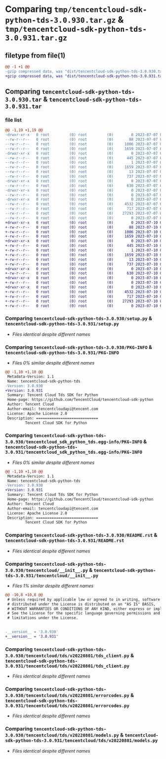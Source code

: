# Comparing `tmp/tencentcloud-sdk-python-tds-3.0.930.tar.gz` & `tmp/tencentcloud-sdk-python-tds-3.0.931.tar.gz`

## filetype from file(1)

```diff
@@ -1 +1 @@
-gzip compressed data, was "dist/tencentcloud-sdk-python-tds-3.0.930.tar", last modified: Fri Jul  7 00:33:38 2023, max compression
+gzip compressed data, was "dist/tencentcloud-sdk-python-tds-3.0.931.tar", last modified: Mon Jul 10 00:53:59 2023, max compression
```

## Comparing `tencentcloud-sdk-python-tds-3.0.930.tar` & `tencentcloud-sdk-python-tds-3.0.931.tar`

### file list

```diff
@@ -1,19 +1,19 @@
-drwxr-xr-x   0 root         (0) root         (0)        0 2023-07-07 00:33:38.000000 tencentcloud-sdk-python-tds-3.0.930/
--rw-r--r--   0 root         (0) root         (0)       88 2023-07-07 00:33:38.000000 tencentcloud-sdk-python-tds-3.0.930/setup.cfg
--rw-r--r--   0 root         (0) root         (0)     1006 2023-07-07 00:33:38.000000 tencentcloud-sdk-python-tds-3.0.930/setup.py
--rw-r--r--   0 root         (0) root         (0)     1659 2023-07-07 00:33:38.000000 tencentcloud-sdk-python-tds-3.0.930/PKG-INFO
-drwxr-xr-x   0 root         (0) root         (0)        0 2023-07-07 00:33:38.000000 tencentcloud-sdk-python-tds-3.0.930/tencentcloud_sdk_python_tds.egg-info/
--rw-r--r--   0 root         (0) root         (0)      445 2023-07-07 00:33:38.000000 tencentcloud-sdk-python-tds-3.0.930/tencentcloud_sdk_python_tds.egg-info/SOURCES.txt
--rw-r--r--   0 root         (0) root         (0)        1 2023-07-07 00:33:38.000000 tencentcloud-sdk-python-tds-3.0.930/tencentcloud_sdk_python_tds.egg-info/dependency_links.txt
--rw-r--r--   0 root         (0) root         (0)     1659 2023-07-07 00:33:38.000000 tencentcloud-sdk-python-tds-3.0.930/tencentcloud_sdk_python_tds.egg-info/PKG-INFO
--rw-r--r--   0 root         (0) root         (0)       13 2023-07-07 00:33:38.000000 tencentcloud-sdk-python-tds-3.0.930/tencentcloud_sdk_python_tds.egg-info/top_level.txt
--rw-r--r--   0 root         (0) root         (0)      737 2023-07-07 00:33:38.000000 tencentcloud-sdk-python-tds-3.0.930/README.rst
-drwxr-xr-x   0 root         (0) root         (0)        0 2023-07-07 00:33:38.000000 tencentcloud-sdk-python-tds-3.0.930/tencentcloud/
--rw-r--r--   0 root         (0) root         (0)      630 2023-07-07 00:33:38.000000 tencentcloud-sdk-python-tds-3.0.930/tencentcloud/__init__.py
-drwxr-xr-x   0 root         (0) root         (0)        0 2023-07-07 00:33:38.000000 tencentcloud-sdk-python-tds-3.0.930/tencentcloud/tds/
--rw-r--r--   0 root         (0) root         (0)        0 2023-07-07 00:33:38.000000 tencentcloud-sdk-python-tds-3.0.930/tencentcloud/tds/__init__.py
-drwxr-xr-x   0 root         (0) root         (0)        0 2023-07-07 00:33:38.000000 tencentcloud-sdk-python-tds-3.0.930/tencentcloud/tds/v20220801/
--rw-r--r--   0 root         (0) root         (0)     4532 2023-07-07 00:33:38.000000 tencentcloud-sdk-python-tds-3.0.930/tencentcloud/tds/v20220801/tds_client.py
--rw-r--r--   0 root         (0) root         (0)      717 2023-07-07 00:33:38.000000 tencentcloud-sdk-python-tds-3.0.930/tencentcloud/tds/v20220801/errorcodes.py
--rw-r--r--   0 root         (0) root         (0)    27293 2023-07-07 00:33:38.000000 tencentcloud-sdk-python-tds-3.0.930/tencentcloud/tds/v20220801/models.py
--rw-r--r--   0 root         (0) root         (0)        0 2023-07-07 00:33:38.000000 tencentcloud-sdk-python-tds-3.0.930/tencentcloud/tds/v20220801/__init__.py
+drwxr-xr-x   0 root         (0) root         (0)        0 2023-07-10 00:53:59.000000 tencentcloud-sdk-python-tds-3.0.931/
+-rw-r--r--   0 root         (0) root         (0)       88 2023-07-10 00:53:59.000000 tencentcloud-sdk-python-tds-3.0.931/setup.cfg
+-rw-r--r--   0 root         (0) root         (0)     1006 2023-07-10 00:53:59.000000 tencentcloud-sdk-python-tds-3.0.931/setup.py
+-rw-r--r--   0 root         (0) root         (0)     1659 2023-07-10 00:53:59.000000 tencentcloud-sdk-python-tds-3.0.931/PKG-INFO
+drwxr-xr-x   0 root         (0) root         (0)        0 2023-07-10 00:53:59.000000 tencentcloud-sdk-python-tds-3.0.931/tencentcloud_sdk_python_tds.egg-info/
+-rw-r--r--   0 root         (0) root         (0)      445 2023-07-10 00:53:59.000000 tencentcloud-sdk-python-tds-3.0.931/tencentcloud_sdk_python_tds.egg-info/SOURCES.txt
+-rw-r--r--   0 root         (0) root         (0)        1 2023-07-10 00:53:59.000000 tencentcloud-sdk-python-tds-3.0.931/tencentcloud_sdk_python_tds.egg-info/dependency_links.txt
+-rw-r--r--   0 root         (0) root         (0)     1659 2023-07-10 00:53:59.000000 tencentcloud-sdk-python-tds-3.0.931/tencentcloud_sdk_python_tds.egg-info/PKG-INFO
+-rw-r--r--   0 root         (0) root         (0)       13 2023-07-10 00:53:59.000000 tencentcloud-sdk-python-tds-3.0.931/tencentcloud_sdk_python_tds.egg-info/top_level.txt
+-rw-r--r--   0 root         (0) root         (0)      737 2023-07-10 00:53:59.000000 tencentcloud-sdk-python-tds-3.0.931/README.rst
+drwxr-xr-x   0 root         (0) root         (0)        0 2023-07-10 00:53:59.000000 tencentcloud-sdk-python-tds-3.0.931/tencentcloud/
+-rw-r--r--   0 root         (0) root         (0)      630 2023-07-10 00:53:59.000000 tencentcloud-sdk-python-tds-3.0.931/tencentcloud/__init__.py
+drwxr-xr-x   0 root         (0) root         (0)        0 2023-07-10 00:53:59.000000 tencentcloud-sdk-python-tds-3.0.931/tencentcloud/tds/
+-rw-r--r--   0 root         (0) root         (0)        0 2023-07-10 00:53:59.000000 tencentcloud-sdk-python-tds-3.0.931/tencentcloud/tds/__init__.py
+drwxr-xr-x   0 root         (0) root         (0)        0 2023-07-10 00:53:59.000000 tencentcloud-sdk-python-tds-3.0.931/tencentcloud/tds/v20220801/
+-rw-r--r--   0 root         (0) root         (0)     4532 2023-07-10 00:53:59.000000 tencentcloud-sdk-python-tds-3.0.931/tencentcloud/tds/v20220801/tds_client.py
+-rw-r--r--   0 root         (0) root         (0)      717 2023-07-10 00:53:59.000000 tencentcloud-sdk-python-tds-3.0.931/tencentcloud/tds/v20220801/errorcodes.py
+-rw-r--r--   0 root         (0) root         (0)    27293 2023-07-10 00:53:59.000000 tencentcloud-sdk-python-tds-3.0.931/tencentcloud/tds/v20220801/models.py
+-rw-r--r--   0 root         (0) root         (0)        0 2023-07-10 00:53:59.000000 tencentcloud-sdk-python-tds-3.0.931/tencentcloud/tds/v20220801/__init__.py
```

### Comparing `tencentcloud-sdk-python-tds-3.0.930/setup.py` & `tencentcloud-sdk-python-tds-3.0.931/setup.py`

 * *Files identical despite different names*

### Comparing `tencentcloud-sdk-python-tds-3.0.930/PKG-INFO` & `tencentcloud-sdk-python-tds-3.0.931/PKG-INFO`

 * *Files 0% similar despite different names*

```diff
@@ -1,10 +1,10 @@
 Metadata-Version: 1.1
 Name: tencentcloud-sdk-python-tds
-Version: 3.0.930
+Version: 3.0.931
 Summary: Tencent Cloud Tds SDK for Python
 Home-page: https://github.com/TencentCloud/tencentcloud-sdk-python
 Author: Tencent Cloud
 Author-email: tencentcloudapi@tencent.com
 License: Apache License 2.0
 Description: ============================
         Tencent Cloud SDK for Python
```

### Comparing `tencentcloud-sdk-python-tds-3.0.930/tencentcloud_sdk_python_tds.egg-info/PKG-INFO` & `tencentcloud-sdk-python-tds-3.0.931/tencentcloud_sdk_python_tds.egg-info/PKG-INFO`

 * *Files 0% similar despite different names*

```diff
@@ -1,10 +1,10 @@
 Metadata-Version: 1.1
 Name: tencentcloud-sdk-python-tds
-Version: 3.0.930
+Version: 3.0.931
 Summary: Tencent Cloud Tds SDK for Python
 Home-page: https://github.com/TencentCloud/tencentcloud-sdk-python
 Author: Tencent Cloud
 Author-email: tencentcloudapi@tencent.com
 License: Apache License 2.0
 Description: ============================
         Tencent Cloud SDK for Python
```

### Comparing `tencentcloud-sdk-python-tds-3.0.930/README.rst` & `tencentcloud-sdk-python-tds-3.0.931/README.rst`

 * *Files identical despite different names*

### Comparing `tencentcloud-sdk-python-tds-3.0.930/tencentcloud/__init__.py` & `tencentcloud-sdk-python-tds-3.0.931/tencentcloud/__init__.py`

 * *Files 1% similar despite different names*

```diff
@@ -10,8 +10,8 @@
 # Unless required by applicable law or agreed to in writing, software
 # distributed under the License is distributed on an "AS IS" BASIS,
 # WITHOUT WARRANTIES OR CONDITIONS OF ANY KIND, either express or implied.
 # See the License for the specific language governing permissions and
 # limitations under the License.
 
 
-__version__ = '3.0.930'
+__version__ = '3.0.931'
```

### Comparing `tencentcloud-sdk-python-tds-3.0.930/tencentcloud/tds/v20220801/tds_client.py` & `tencentcloud-sdk-python-tds-3.0.931/tencentcloud/tds/v20220801/tds_client.py`

 * *Files identical despite different names*

### Comparing `tencentcloud-sdk-python-tds-3.0.930/tencentcloud/tds/v20220801/errorcodes.py` & `tencentcloud-sdk-python-tds-3.0.931/tencentcloud/tds/v20220801/errorcodes.py`

 * *Files identical despite different names*

### Comparing `tencentcloud-sdk-python-tds-3.0.930/tencentcloud/tds/v20220801/models.py` & `tencentcloud-sdk-python-tds-3.0.931/tencentcloud/tds/v20220801/models.py`

 * *Files identical despite different names*

